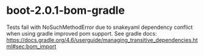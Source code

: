 # boot-2.0.1-bom-gradle
Tests fail with NoSuchMethodError due to snakeyaml dependency conflict when using gradle improved pom support.
See gradle docs: https://docs.gradle.org/4.6/userguide/managing_transitive_dependencies.html#sec:bom_import

